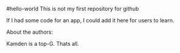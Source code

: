 #hello-world
This is not my first repository for github

If I had some code for an app, I could add it here for users to learn.

About the authors:

Kamden is a top-G. Thats all.
